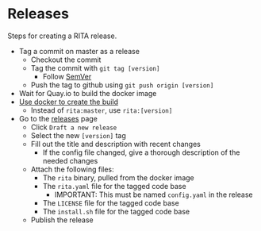 # Releases

Steps for creating a RITA release. 

- Tag a commit on master as a release
	- Checkout the commit
	- Tag the commit with `git tag [version]`
		- Follow [SemVer](https://semver.org)
	- Push the tag to github using `git push origin [version]`
- Wait for Quay.io to build the docker image
- [Use docker to create the build](https://github.com/activecm/rita/blob/master/docs/Docker%20Usage.md#using-docker-to-build-rita)
	- Instead of `rita:master`, use `rita:[version]`
- Go to the [releases](https://github.com/activecm/rita/releases) page
	- Click `Draft a new release`
	- Select the new `[version]` tag
	- Fill out the title and description with recent changes
		- If the config file changed, give a thorough description of the needed changes
	- Attach the following files:
		- The `rita` binary, pulled from the docker image
		- The `rita.yaml` file for the tagged code base
			- IMPORTANT: This must be named `config.yaml` in the release
		- The `LICENSE` file for the tagged code base
		- The `install.sh` file for the tagged code base
	- Publish the release

